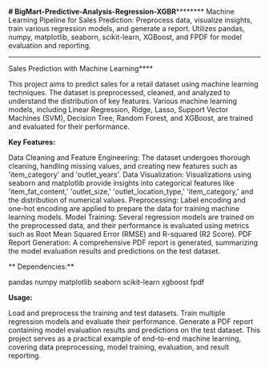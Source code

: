 **# BigMart-Predictive-Analysis-Regression-XGBR**********
Machine Learning Pipeline for Sales Prediction: Preprocess data, visualize insights, train various regression models, and generate a report. Utilizes pandas, numpy, matplotlib, seaborn, scikit-learn, XGBoost, and FPDF for model evaluation and reporting.

****
Sales Prediction with Machine Learning****

This project aims to predict sales for a retail dataset using machine learning techniques. The dataset is preprocessed, cleaned, and analyzed to understand the distribution of key features. Various machine learning models, including Linear Regression, Ridge, Lasso, Support Vector Machines (SVM), Decision Tree, Random Forest, and XGBoost, are trained and evaluated for their performance.

**Key Features:**

Data Cleaning and Feature Engineering: The dataset undergoes thorough cleaning, handling missing values, and creating new features such as 'item_category' and 'outlet_years'.
Data Visualization: Visualizations using seaborn and matplotlib provide insights into categorical features like 'item_fat_content,' 'outlet_size,' 'outlet_location_type,' 'item_category,' and the distribution of numerical values.
Preprocessing: Label encoding and one-hot encoding are applied to prepare the data for training machine learning models.
Model Training: Several regression models are trained on the preprocessed data, and their performance is evaluated using metrics such as Root Mean Squared Error (RMSE) and R-squared (R2 Score).
PDF Report Generation: A comprehensive PDF report is generated, summarizing the model evaluation results and predictions on the test dataset.

**
Dependencies:**

pandas
numpy
matplotlib
seaborn
scikit-learn
xgboost
fpdf

**Usage:**

Load and preprocess the training and test datasets.
Train multiple regression models and evaluate their performance.
Generate a PDF report containing model evaluation results and predictions on the test dataset.
This project serves as a practical example of end-to-end machine learning, covering data preprocessing, model training, evaluation, and result reporting.
